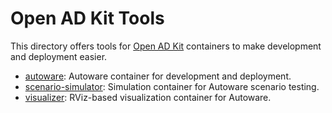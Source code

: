 # Open AD Kit Tools

This directory offers tools for [Open AD Kit](https://autoware.org/open-ad-kit/) containers to make development and deployment easier.

- [autoware](./autoware/README.md): Autoware container for development and deployment.
- [scenario-simulator](./scenario-simulator/README.md): Simulation container for Autoware scenario testing.
- [visualizer](./visualizer/README.md): RViz-based visualization container for Autoware.
